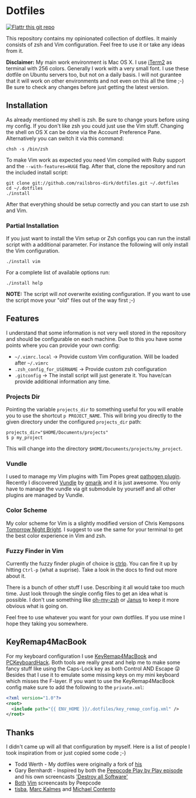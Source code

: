 # Dotfiles

[![Flattr this git repo](http://api.flattr.com/button/flattr-badge-large.png)](https://flattr.com/submit/auto?user_id=railsbros_dirk&url=https://github.com/railsbros-dirk/dotfiles&title=dotfiles&language=&tags=github&category=software)

This repository contains my opinionated collection of dotfiles. It mainly
consists of zsh and Vim configuration. Feel free to use it or take any
ideas from it.

**Disclaimer:** My main work environment is Mac OS X. I use [iTerm2][1] as
terminal with 256 colors. Generally I work with a very small font. I use
these dotfile on Ubuntu servers too, but not on a daily basis. I will
not gurantee that it will work on other environments and not even on
this all the time ;-) Be sure to check any changes before just getting
the latest version.

## Installation

As already mentioned my shell is zsh. Be sure to change yours before
using my config. If you don't like zsh you could just use the Vim stuff.
Changing the shell on OS X can be done via the Account Preference Pane.
Alternatively you can switch it via this command:

    chsh -s /bin/zsh

To make Vim work as expected you need Vim compiled with Ruby support and
the `--with-features=HUGE` flag. After that, clone the repository and
run the included install script:

    git clone git://github.com/railsbros-dirk/dotfiles.git ~/.dotfiles
    cd ~/.dotfiles
    ./install

After that everything should be setup correctly and you can start to use
zsh and Vim.

### Partial Installation

If you just want to install the Vim setup or Zsh configs you can run the
install script with a additional parameter. For instance the following
will only install the Vim configuration.

    ./install vim

For a complete list of available options run:

    ./install help

**NOTE:** The script will _not_ overwrite existing configuration. If you
want to use the script move your "old" files out of the way first ;-)

## Features

I understand that some information is not very well stored in the
repository and should be configurable on each machine. Due to this you
have some points where you can provide your own config:

  * `~/.vimrc.local` -> Provide custom Vim configuration. Will be loaded
  after `~/.vimrc`
  * `.zsh_config_for_USERNAME` -> Provide custom zsh configuration
  * `.gitconfig` -> The install script will just generate it. You
  have/can provide additional information any time.

### Projects Dir

Pointing the variable `projects_dir` to something useful for you will
enable you to use the shortcut `p PROJECT_NAME`. This will bring you
directly to the given directory under the configured `projects_dir` path:

    projects_dir="$HOME/Documents/projects"
    $ p my_project

This will change into the directory `$HOME/Documents/projects/my_project`.

### Vundle

I used to manage my Vim plugins with Tim Popes great [pathogen plugin][2].
Recently I discovered [Vundle][3] by [gmarik][4] and it is just awesome.
You only have to manage the vundle via git submodule by yourself and all
other plugins are managed by Vundle.

### Color Scheme

My color scheme for Vim is a slightly modified version of Chris Kempsons
[Tomorrow Night Bright][5]. I suggest to use the same for your terminal
to get the best color experience in Vim and zsh.

### Fuzzy Finder in Vim

Currently the fuzzy finder plugin of choice is [ctrlp][6]. You can fire
it up by hitting `Ctrl-p` (what a suprise). Take a look in the docs to
find out more about it.

There is a bunch of other stuff I use. Describing it all would take too
much time. Just look through the single config files to get an idea what
is possible. I don't use something like [oh-my-zsh][7] or [Janus][8] to
keep it more obvious what is going on.

Feel free to use whatever you want for your own dotfiles. If you use
mine I hope they taking you somewhere.

## KeyRemap4MacBook

For my keyboard configuration I use [KeyRemap4MacBook][18] and [PCKeyboardHack][19]. Both
tools are really great and help me to make some fancy stuff like using the
Caps-Lock key as both Control AND Escape :stuck_out_tongue_winking_eye: Besides
that I use it to emulate some missing keys on my mini keyboard which misses the
F-layer. If you want to use the KeyRemap4MacBook config make sure to add the
following to the `private.xml`:

```xml
<?xml version="1.0"?>
<root>
  <include path="{{ ENV_HOME }}/.dotfiles/key_remap_config.xml" />
</root>
```

## Thanks

I didn't came up will all that configuration by myself. Here is a list
of people I took inspiration from or just copied some code ;-)

  * Todd Werth - My dotfiles were originally a fork of [his][9]
  * Gary Bernhardt - Inspired by both the [Peepcode Play by Play episode][11]
  and his own screencasts ['Destroy all Software'][12]
  * [Both][13] [Vim][14] screencasts by Peepcode
  * [tisba][17], [Marc Kalmes][15] and [Michael Contento][16]

[1]: http://www.iterm2.com/
[2]: https://github.com/tpope/vim-pathogen
[3]: https://github.com/gmarik/vundle
[4]: http://gmarik.info/about
[5]: https://github.com/chriskempson/tomorrow-theme
[6]: https://github.com/kien/ctrlp.vim
[7]: https://github.com/robbyrussell/oh-my-zsh
[8]: https://github.com/carlhuda/janus
[9]: https://github.com/twerth
[10]: https://github.com/garybernhardt/dotfiles
[11]: https://peepcode.com/products/play-by-play-bernhardt
[12]: https://www.destroyallsoftware.com/screencasts
[13]: https://peepcode.com/products/smash-into-vim-i
[14]: https://peepcode.com/products/smash-into-vim-ii
[15]: https://github.com/mkalmes/dotfiles
[16]: https://github.com/michaelcontento/dotfiles
[17]: http://tisba.de/
[18]: https://pqrs.org/macosx/keyremap4macbook/index.html.en
[19]: https://pqrs.org/macosx/keyremap4macbook/pckeyboardhack.html.en
